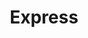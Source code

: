 ---
order: 0
layout: "@layouts/DocumentLayout.astro"
title: "Express"
redirect: "/express/start-here/getting-started"
---
